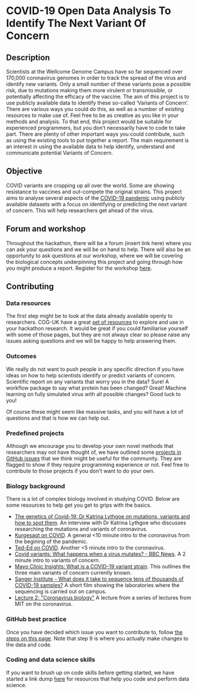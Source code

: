 # COVID-19 Open Data Analysis To Identify The Next Variant Of Concern

## Description

Scientists at the Wellcome Genome Campus have so far sequenced over 170,000 coronavirus genomes in order to track the spread of the virus and identify new variants.
Only a small number of these variants pose a possible risk, due to mutations making them more virulent or transmissible, or potentially affecting the efficacy of the vaccine.
The aim of this project is to use publicly available data to identify these so-called ‘Variants of Concern’.
There are various ways you could do this, as well as a number of existing resources to make use of.
Feel free to be as creative as you like in your methods and analysis.
To that end, this project would be suitable for experienced programmers, but you don’t necessarily have to code to take part.
There are plenty of other important ways you could contribute, such as using the existing tools to put together a report.
The main requirement is an interest in using the available data to help identify, understand and communicate potential Variants of Concern.

## Objective

COVID variants are cropping up all over the world.
Some are showing resistance to vaccines and out-compete the original strains.
This project aims to analyse several aspects of the [COVID-19 pandemic](https://www.gov.uk/coronavirus) using publicly available datasets with a focus on identifying or predicting the next variant of concern. This will help researchers get ahead of the virus.

## Forum and workshop

Throughout the hackathon, there will be a forum (insert link here) where you can ask your questions and we will be on hand to help. There will also be an opportunity to ask questions at our workshop, where we will be covering the biological concepts underpinning this project and going through how you might produce a report. Register for the workshop [here](https://sanger.zoom.us/webinar/register/WN_nZnD23cETfeHgS85wbyxTQ).

## Contributing

### Data resources

The first step might be to look at the data already available openly to researchers.
COG-UK have a great [set of resources](https://www.cogconsortium.uk/tools-analysis/public-data-analysis-2/) to explore and use in your hackathon research.
It would be great if you could familiarise yourself with some of those pages, but they are not always clear so please raise any issues asking questions and we will be happy to help answering them. 

### Outcomes

We really do not want to push people in any specific direction if you have ideas on how to help scientists identify or predict variants of concern.
Scientific report on any variants that worry you in the data?
Sure!
A workflow package to say what protein has been changed?
Great!
Machine learning on fully simulated virus with all possible changes?
Good luck to you!

Of course these might seem like massive tasks, and you will have a lot of questions and that is how we can help out.

### Predefined projects

Although we encourage you to develop your own novel methods that researchers may not have thought of, we have outlined some [projects in GitHub issues](https://github.com/wgc-hackathon/covid/issues) that we think might be useful for the community. They are flagged to show if they require programming experience or not. Feel free to contribute to those projects if you don't want to do your own.

### Biology background

There is a lot of complex biology involved in studying COVID.
Below are some resources to help get you get to grips with the basics.

 - [The genetics of Covid-19: Dr Katrina Lythgoe on mutations, variants and how to spot them](https://www.youtube.com/watch?v=4pWSMnpVT0M). An interview with Dr Katrina Lythgoe who discusses researching the mutations and variants of coronavirus.
 - [Kurgesagt on COVID](https://www.youtube.com/watch?v=BtN-goy9VOY). A general <10 minute intro to the coronavirus from the begining of the pandemic.
 - [Ted-Ed on COVID](https://www.youtube.com/watch?v=D9tTi-CDjDU). Another <5 minute intro to the coronavirus.
 - [Covid variants: What happens when a virus mutates? - BBC News](https://www.youtube.com/watch?v=dXE8xcMrjGk). A 2 minute intro to variants of concern.
 - [Mayo Clinic Insights: What is a COVID-19 variant strain](https://www.youtube.com/watch?v=TiuNBK8jCiQ). This outlines the three main variants of concern currently known.
 - [Sanger Institute - What does it take to sequence tens of thousands of COVID-19 samples?](https://www.youtube.com/watch?v=Fd40gunBTN0) A short film showing the laboratories where the sequencing is carried out on campus.
 - [Lecture 2: "Coronavirus biology"](https://www.youtube.com/watch?v=r2mOU2qOCYs) A lecture from a series of lectures from MIT on the coronavirus.

### GitHub best practice

Once you have decided which issue you want to contribute to, follow [the steps on this page](https://www.dataschool.io/how-to-contribute-on-github/).
Note that step 9 is where you actually make changes to the data and code.

### Coding and data science skills

If you want to brush up on code skills before getting started, we have started a link dump [here](https://github.com/wgc-hackathon/covid/issues/1) for resources that help you code and perform data science.
